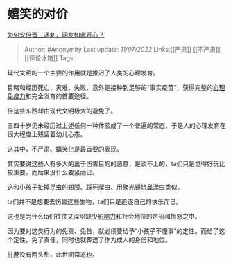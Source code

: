 # 嬉笑的对价
[为何安倍晋三遇刺，网友如此开心？](https://www.zhihu.com/question/542183686/answer/2565337369)

> Author: #Anonymity 
> Last update: *11/07/2022* 
> Links:[[严肃]] [[不严肃]] [[评论冰箱]]
> Tags: 

现代文明的一个主要的作用就是推迟了人类的心理发育。

目睹和经历死亡、灾难、失败、意外是接种到足够的“事实疫苗”，获得完整的[心理免疫力](https://www.zhihu.com/search?q=%E5%BF%83%E7%90%86%E5%85%8D%E7%96%AB%E5%8A%9B&search_source=Entity&hybrid_search_source=Entity&hybrid_search_extra=%7B%22sourceType%22%3A%22answer%22%2C%22sourceId%22%3A2565337369%7D)和完全发育的首要途径。

但这些东西却由现代文明极大的避免了。

三四十岁仍未经历过上述任何一种体验成了一个普遍的常态，于是人的心理发育在很大程度上残留着幼儿心态。

这其中，不严肃、[嬉笑化](https://www.zhihu.com/search?q=%E5%AC%89%E7%AC%91%E5%8C%96&search_source=Entity&hybrid_search_source=Entity&hybrid_search_extra=%7B%22sourceType%22%3A%22answer%22%2C%22sourceId%22%3A2565337369%7D)是最首要的表现。

其实要说这些人有多大的出于伤害目的的恶意，是谈不上的，ta们只是觉得好玩比较重要，而后果没什么要紧而已。

这和小孩子扯掉昆虫的翅膀、踩死爬虫、用聚光镜烧[鼻涕虫](https://www.zhihu.com/search?q=%E9%BC%BB%E6%B6%95%E8%99%AB&search_source=Entity&hybrid_search_source=Entity&hybrid_search_extra=%7B%22sourceType%22%3A%22answer%22%2C%22sourceId%22%3A2565337369%7D)类似。

ta们并不是想要去伤害这些生物，ta们只是追逐自己的快乐而已。

这也是为什么ta们往往又深陷缺少[影响力](https://www.zhihu.com/search?q=%E5%BD%B1%E5%93%8D%E5%8A%9B&search_source=Entity&hybrid_search_source=Entity&hybrid_search_extra=%7B%22sourceType%22%3A%22answer%22%2C%22sourceId%22%3A2565337369%7D)和社会地位的苦闷和愤怒之中。

因为要对这类行为的免责、免咎，就必须要给予“小孩子不懂事”的定性。而给了这个定性，免了责任，同时也就葬送了作为成人的身份和地位。

[甘蔗](https://www.zhihu.com/search?q=%E7%94%98%E8%94%97&search_source=Entity&hybrid_search_source=Entity&hybrid_search_extra=%7B%22sourceType%22%3A%22answer%22%2C%22sourceId%22%3A2565337369%7D)没有两头甜，此世间常态也。

  
  
